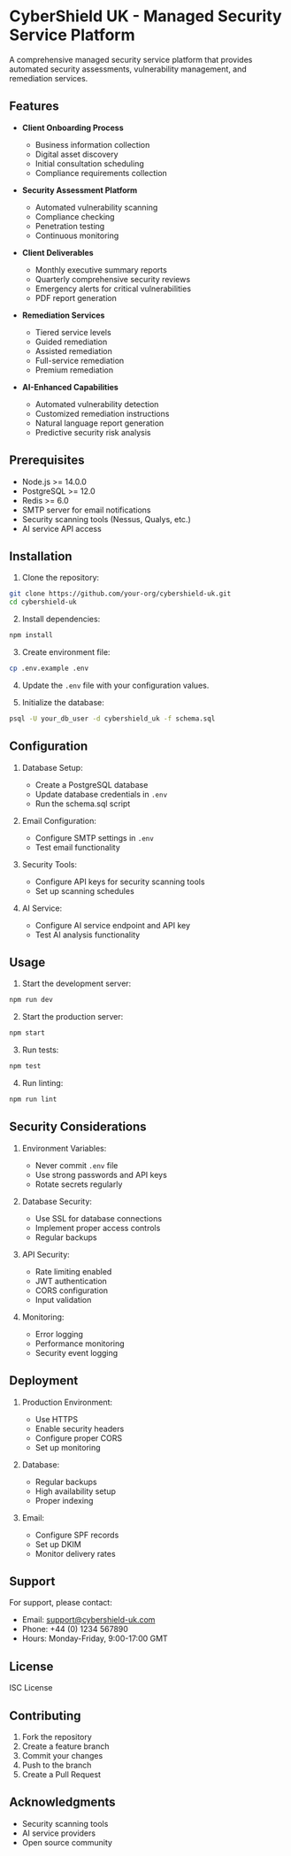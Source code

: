 # CyberShield UK - Managed Security Service Platform

A comprehensive managed security service platform that provides automated security assessments, vulnerability management, and remediation services.

## Features

- **Client Onboarding Process**
  - Business information collection
  - Digital asset discovery
  - Initial consultation scheduling
  - Compliance requirements collection

- **Security Assessment Platform**
  - Automated vulnerability scanning
  - Compliance checking
  - Penetration testing
  - Continuous monitoring

- **Client Deliverables**
  - Monthly executive summary reports
  - Quarterly comprehensive security reviews
  - Emergency alerts for critical vulnerabilities
  - PDF report generation

- **Remediation Services**
  - Tiered service levels
  - Guided remediation
  - Assisted remediation
  - Full-service remediation
  - Premium remediation

- **AI-Enhanced Capabilities**
  - Automated vulnerability detection
  - Customized remediation instructions
  - Natural language report generation
  - Predictive security risk analysis

## Prerequisites

- Node.js >= 14.0.0
- PostgreSQL >= 12.0
- Redis >= 6.0
- SMTP server for email notifications
- Security scanning tools (Nessus, Qualys, etc.)
- AI service API access

## Installation

1. Clone the repository:
```bash
git clone https://github.com/your-org/cybershield-uk.git
cd cybershield-uk
```

2. Install dependencies:
```bash
npm install
```

3. Create environment file:
```bash
cp .env.example .env
```

4. Update the `.env` file with your configuration values.

5. Initialize the database:
```bash
psql -U your_db_user -d cybershield_uk -f schema.sql
```

## Configuration

1. Database Setup:
   - Create a PostgreSQL database
   - Update database credentials in `.env`
   - Run the schema.sql script

2. Email Configuration:
   - Configure SMTP settings in `.env`
   - Test email functionality

3. Security Tools:
   - Configure API keys for security scanning tools
   - Set up scanning schedules

4. AI Service:
   - Configure AI service endpoint and API key
   - Test AI analysis functionality

## Usage

1. Start the development server:
```bash
npm run dev
```

2. Start the production server:
```bash
npm start
```

3. Run tests:
```bash
npm test
```

4. Run linting:
```bash
npm run lint
```

## Security Considerations

1. Environment Variables:
   - Never commit `.env` file
   - Use strong passwords and API keys
   - Rotate secrets regularly

2. Database Security:
   - Use SSL for database connections
   - Implement proper access controls
   - Regular backups

3. API Security:
   - Rate limiting enabled
   - JWT authentication
   - CORS configuration
   - Input validation

4. Monitoring:
   - Error logging
   - Performance monitoring
   - Security event logging

## Deployment

1. Production Environment:
   - Use HTTPS
   - Enable security headers
   - Configure proper CORS
   - Set up monitoring

2. Database:
   - Regular backups
   - High availability setup
   - Proper indexing

3. Email:
   - Configure SPF records
   - Set up DKIM
   - Monitor delivery rates

## Support

For support, please contact:
- Email: support@cybershield-uk.com
- Phone: +44 (0) 1234 567890
- Hours: Monday-Friday, 9:00-17:00 GMT

## License

ISC License

## Contributing

1. Fork the repository
2. Create a feature branch
3. Commit your changes
4. Push to the branch
5. Create a Pull Request

## Acknowledgments

- Security scanning tools
- AI service providers
- Open source community 